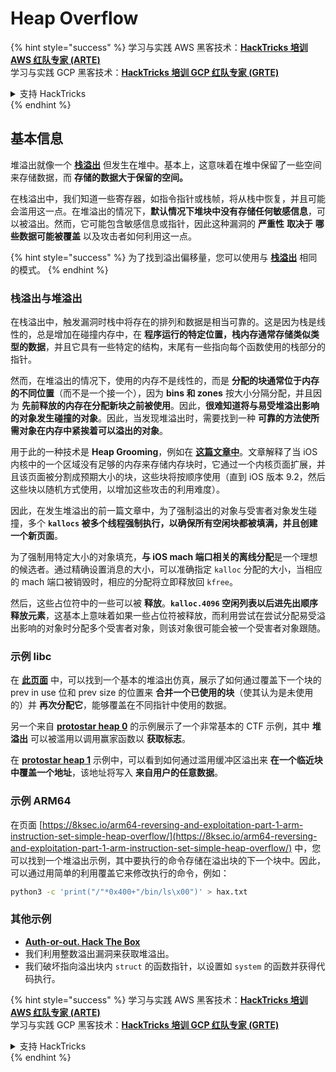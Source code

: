# Heap Overflow

{% hint style="success" %}
学习与实践 AWS 黑客技术：<img src="/.gitbook/assets/arte.png" alt="" data-size="line">[**HackTricks 培训 AWS 红队专家 (ARTE)**](https://training.hacktricks.xyz/courses/arte)<img src="/.gitbook/assets/arte.png" alt="" data-size="line">\
学习与实践 GCP 黑客技术：<img src="/.gitbook/assets/grte.png" alt="" data-size="line">[**HackTricks 培训 GCP 红队专家 (GRTE)**<img src="/.gitbook/assets/grte.png" alt="" data-size="line">](https://training.hacktricks.xyz/courses/grte)

<details>

<summary>支持 HackTricks</summary>

* 查看 [**订阅计划**](https://github.com/sponsors/carlospolop)!
* **加入** 💬 [**Discord 群组**](https://discord.gg/hRep4RUj7f) 或 [**Telegram 群组**](https://t.me/peass) 或 **在** **Twitter** 🐦 [**@hacktricks\_live**](https://twitter.com/hacktricks\_live)**上关注我们。**
* **通过向** [**HackTricks**](https://github.com/carlospolop/hacktricks) 和 [**HackTricks Cloud**](https://github.com/carlospolop/hacktricks-cloud) GitHub 仓库提交 PR 分享黑客技巧。

</details>
{% endhint %}

## 基本信息

堆溢出就像一个 [**栈溢出**](../stack-overflow/) 但发生在堆中。基本上，这意味着在堆中保留了一些空间来存储数据，而 **存储的数据大于保留的空间。**

在栈溢出中，我们知道一些寄存器，如指令指针或栈帧，将从栈中恢复，并且可能会滥用这一点。在堆溢出的情况下，**默认情况下堆块中没有存储任何敏感信息**，可以被溢出。然而，它可能包含敏感信息或指针，因此这种漏洞的 **严重性** **取决于** **哪些数据可能被覆盖** 以及攻击者如何利用这一点。

{% hint style="success" %}
为了找到溢出偏移量，您可以使用与 [**栈溢出**](../stack-overflow/#finding-stack-overflows-offsets) 相同的模式。
{% endhint %}

### 栈溢出与堆溢出

在栈溢出中，触发漏洞时栈中将存在的排列和数据是相当可靠的。这是因为栈是线性的，总是增加在碰撞内存中，在 **程序运行的特定位置，栈内存通常存储类似类型的数据**，并且它具有一些特定的结构，末尾有一些指向每个函数使用的栈部分的指针。

然而，在堆溢出的情况下，使用的内存不是线性的，而是 **分配的块通常位于内存的不同位置**（而不是一个接一个），因为 **bins 和 zones** 按大小分隔分配，并且因为 **先前释放的内存在分配新块之前被使用**。因此，**很难知道将与易受堆溢出影响的对象发生碰撞的对象**。因此，当发现堆溢出时，需要找到一种 **可靠的方法使所需对象在内存中紧挨着可以溢出的对象**。

用于此的一种技术是 **Heap Grooming**，例如在 [**这篇文章中**](https://azeria-labs.com/grooming-the-ios-kernel-heap/)。文章解释了当 iOS 内核中的一个区域没有足够的内存来存储内存块时，它通过一个内核页面扩展，并且该页面被分割成预期大小的块，这些块将按顺序使用（直到 iOS 版本 9.2，然后这些块以随机方式使用，以增加这些攻击的利用难度）。

因此，在发生堆溢出的前一篇文章中，为了强制溢出的对象与受害者对象发生碰撞，多个 **`kallocs` 被多个线程强制执行，以确保所有空闲块都被填满，并且创建一个新页面**。

为了强制用特定大小的对象填充，**与 iOS mach 端口相关的离线分配**是一个理想的候选者。通过精确设置消息的大小，可以准确指定 `kalloc` 分配的大小，当相应的 mach 端口被销毁时，相应的分配将立即释放回 `kfree`。

然后，这些占位符中的一些可以被 **释放**。**`kalloc.4096` 空闲列表以后进先出顺序释放元素**，这基本上意味着如果一些占位符被释放，而利用尝试在尝试分配易受溢出影响的对象时分配多个受害者对象，则该对象很可能会被一个受害者对象跟随。

### 示例 libc

在 [**此页面**](https://guyinatuxedo.github.io/27-edit\_free\_chunk/heap\_consolidation\_explanation/index.html) 中，可以找到一个基本的堆溢出仿真，展示了如何通过覆盖下一个块的 prev in use 位和 prev size 的位置来 **合并一个已使用的块**（使其认为是未使用的）并 **再次分配它**，能够覆盖在不同指针中使用的数据。

另一个来自 [**protostar heap 0**](https://guyinatuxedo.github.io/24-heap\_overflow/protostar\_heap0/index.html) 的示例展示了一个非常基本的 CTF 示例，其中 **堆溢出** 可以被滥用以调用赢家函数以 **获取标志**。

在 [**protostar heap 1**](https://guyinatuxedo.github.io/24-heap\_overflow/protostar\_heap1/index.html) 示例中，可以看到如何通过滥用缓冲区溢出来 **在一个临近块中覆盖一个地址**，该地址将写入 **来自用户的任意数据**。

### 示例 ARM64

在页面 [https://8ksec.io/arm64-reversing-and-exploitation-part-1-arm-instruction-set-simple-heap-overflow/](https://8ksec.io/arm64-reversing-and-exploitation-part-1-arm-instruction-set-simple-heap-overflow/) 中，您可以找到一个堆溢出示例，其中要执行的命令存储在溢出块的下一个块中。因此，可以通过用简单的利用覆盖它来修改执行的命令，例如：
```bash
python3 -c 'print("/"*0x400+"/bin/ls\x00")' > hax.txt
```
### 其他示例

* [**Auth-or-out. Hack The Box**](https://7rocky.github.io/en/ctf/htb-challenges/pwn/auth-or-out/)
* 我们利用整数溢出漏洞来获取堆溢出。
* 我们破坏指向溢出块内 `struct` 的函数指针，以设置如 `system` 的函数并获得代码执行。

{% hint style="success" %}
学习与实践 AWS 黑客技术：<img src="/.gitbook/assets/arte.png" alt="" data-size="line">[**HackTricks 培训 AWS 红队专家 (ARTE)**](https://training.hacktricks.xyz/courses/arte)<img src="/.gitbook/assets/arte.png" alt="" data-size="line">\
学习与实践 GCP 黑客技术：<img src="/.gitbook/assets/grte.png" alt="" data-size="line">[**HackTricks 培训 GCP 红队专家 (GRTE)**<img src="/.gitbook/assets/grte.png" alt="" data-size="line">](https://training.hacktricks.xyz/courses/grte)

<details>

<summary>支持 HackTricks</summary>

* 查看 [**订阅计划**](https://github.com/sponsors/carlospolop)!
* **加入** 💬 [**Discord 群组**](https://discord.gg/hRep4RUj7f) 或 [**电报群组**](https://t.me/peass) 或 **在** **Twitter** 🐦 **上关注我们** [**@hacktricks\_live**](https://twitter.com/hacktricks\_live)**.**
* **通过向** [**HackTricks**](https://github.com/carlospolop/hacktricks) 和 [**HackTricks Cloud**](https://github.com/carlospolop/hacktricks-cloud) github 仓库提交 PR 来分享黑客技巧。

</details>
{% endhint %}
